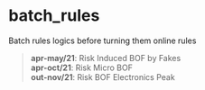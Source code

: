 # batch_rules
Batch rules logics before turning them online rules

> **apr-may/21**: Risk Induced BOF by Fakes<br />
> **apr-oct/21**: Risk Micro BOF<br />
> **out-nov/21**: Risk BOF Electronics Peak
